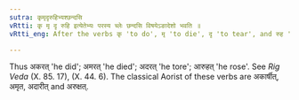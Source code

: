 ```yaml
---
sutra: कृमृदृरुहिभ्यश्छन्दसि
vRtti: कृ मृ दृ रुहि इत्येतेभ्यः परस्य च्लेः छन्दसि विषयेऽङादेशो भवति ॥
vRtti_eng: After the verbs कृ 'to do', मृ 'to die', दृ 'to tear', and रुह 'to rise', अङ् is the substitute of च्लि when used in the _Chhandas_.

---
```

Thus अकरत् 'he did'; अमरत् 'he died'; अदरत् 'he tore'; आरुहत् 'he rose'. See _Rig Veda_ (X. 85. 17), (X. 44. 6). The classical Aorist of these verbs are अकार्षीत्, अमृत, अदारीत् and अरुक्षत्.